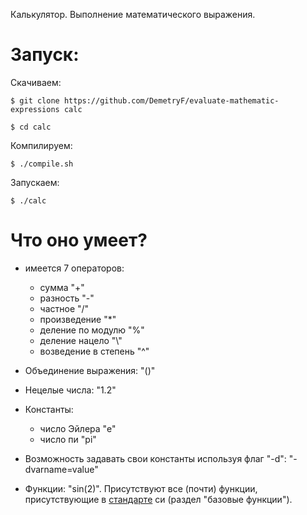 Калькулятор. Выполнение математического выражения.

# Запуск:

Скачиваем:

```$ git clone https://github.com/DemetryF/evaluate-mathematic-expressions calc```

```$ cd calc```

Компилируем: 

```$ ./compile.sh```

Запускаем:

```$ ./calc```

# Что оно умеет?
+ имеется 7 операторов:

    - сумма "+"
    - разность "-"
    - частное "/"
    - произведение "*"
    - деление по модулю "%"
    - деление нацело "\\"
    - возведение в степень "^"
+ Объединение выражения: "()"
+ Нецелые числа: "1.2"
+ Константы:
    - число Эйлера "e"
    - число пи "pi"
+ Возможность задавать свои константы используя флаг "-d": "-dvarname=value"
+ Функции: "sin(2)". Присутствуют все (почти) функции, присутствующие в [стандарте](https://ru.wikipedia.org/wiki/Math.h) си (раздел "базовые функции").